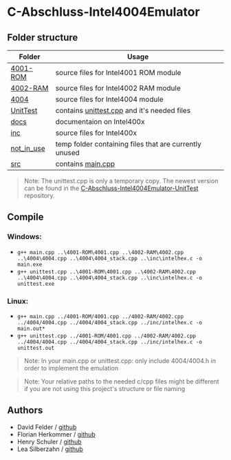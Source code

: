 # C-Abschluss-Intel4004Emulator

## Folder structure
Folder | Usage
------ | -----
[4001-ROM](4001-ROM) | source files for Intel4001 ROM module
[4002-RAM](4002-RAM) | source files for Intel4002 RAM module
[4004](4004) | source files for Intel4004 module
[UnitTest](UnitTest) | contains [unittest.cpp](UnitTest/unittest.cpp) and it's needed files
[docs](docs) | documentaion on Intel400x
[inc](inc) | source files for Intel400x
[not_in_use](not_in_use) | temp folder containing files that are currently unused
[src](src) | contains [main.cpp](src/main.cpp)

> Note: The unittest.cpp is only a temporary copy. The newest version can be found in the [C-Abschluss-Intel4004Emulator-UnitTest](https://github.com/DHBW-FN-TIT20/C-Abschluss-Intel4004Emulator-UnitTest) repository.

## Compile
### Windows:
* `g++ main.cpp ..\4001-ROM\4001.cpp ..\4002-RAM\4002.cpp ..\4004\4004.cpp ..\4004\4004_stack.cpp ..\inc\intelhex.c -o main.exe`
* `g++ unittest.cpp ..\4001-ROM\4001.cpp ..\4002-RAM\4002.cpp ..\4004\4004.cpp ..\4004\4004_stack.cpp ..\inc\intelhex.c -o unittest.exe`

### Linux:
* `g++ main.cpp ../4001-ROM/4001.cpp ../4002-RAM/4002.cpp ../4004/4004.cpp ../4004/4004_stack.cpp ../inc/intelhex.c -o main.out*`
* `g++ unittest.cpp ../4001-ROM/4001.cpp ../4002-RAM/4002.cpp ../4004/4004.cpp ../4004/4004_stack.cpp ../inc/intelhex.c -o unittest.out`

> Note: In your main.cpp or unittest.cpp: only include 4004/4004.h in order to implement the emulation

> Note: Your relative paths to the needed c/cpp files might be different if you are not using this project's structure or file naming

## Authors
* David Felder / [github](https://github.com/screetox)
* Florian Herkommer / [github](https://github.com/Floqueboque)
* Henry Schuler / [github](https://github.com/schuler-henry)
* Lea Silberzahn / [github](https://github.com/lealabert)
